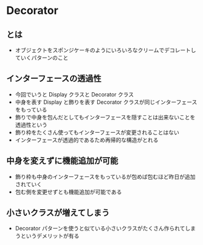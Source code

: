 # Decorator

## とは

- オブジェクトをスポンジケーキのようにいろいろなクリームでデコレートしていくパターンのこと

## インターフェースの透過性

- 今回でいうと Display クラスと Decorator クラス
- 中身を表す Display と飾りを表す Decorator クラスが同じインターフェースをもっている
- 飾りで中身を包んだとしてもインターフェースを隠すことは出来ないことを透過性という
- 飾り枠をたくさん使ってもインターフェースが変更されることはない
- インターフェースが透過的であるため再帰的な構造がとれる

## 中身を変えずに機能追加が可能

- 飾り枠も中身のインターフェースをもっているが包めば包むほど昨日が追加されていく
- 包む側を変更せずとも機能追加が可能である

## 小さいクラスが増えてしまう

- Decorator パターンを使うと似ている小さいクラスがたくさん作られてしまうというデメリットが有る